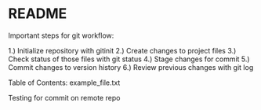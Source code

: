 # README #

Important steps for git workflow: 

1.) Initialize repository with gitinit 
2.) Create changes to project files 
3.) Check status of those files with git status 
4.) Stage changes for commit 
5.) Commit changes to version history 
6.) Review previous changes with git log 

Table of Contents: 
example_file.txt

Testing for commit on remote repo 
